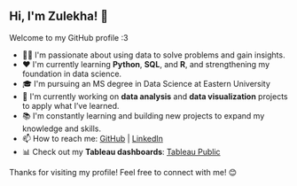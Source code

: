 ## Hi, I'm Zulekha! 👋  
Welcome to my GitHub profile :3  

- 👩‍💻 I'm passionate about using data to solve problems and gain insights.  
- ❤ I'm currently learning **Python**, **SQL**, and **R**, and strengthening my foundation in data science.
- 🎓 I'm pursuing an MS degree in Data Science at Eastern University 
- 🔭 I'm currently working on **data analysis** and **data visualization** projects to apply what I’ve learned.  
- 📚 I'm constantly learning and building new projects to expand my knowledge and skills.   
- 📫 How to reach me: [GitHub](https://github.com/zulekhan) | [LinkedIn](https://www.linkedin.com/in/zulekha-m-179471170/)
- 📊 Check out my **Tableau dashboards**: [Tableau Public](https://public.tableau.com/app/profile/zulekha.mohamed/vizzes)  

Thanks for visiting my profile! Feel free to connect with me! 😊  


